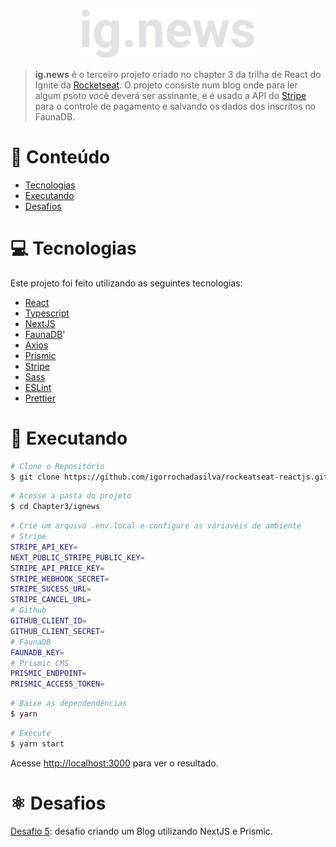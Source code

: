 <p align="center">
   <img src="../@assets/img/ignews.svg" alt="IG News" width="280"/>
</p>

> <b>ig.news</b> é o terceiro projeto criado no chapter 3 da trilha de React do Ignite da [Rocketseat](https://github.com/Rocketseat). O projeto consiste num blog onde para ler algum psoto você deverá ser assinante, e é usado a API do [Stripe](https://stripe.com/) para o controle de pagamento e salvando os dados dos inscritos no FaunaDB.

# :pushpin: Conteúdo

- [Tecnologias](#computer-tecnologias)
- [Executando](#construction_worker-executando)
- [Desafios](#atom_symbol-desafios)

# :computer: Tecnologias

Este projeto foi feito utilizando as seguintes tecnologias:

- [React](https://reactjs.org/)
- [Typescript](https://www.typescriptlang.org/)
- [NextJS](https://nextjs.org/)
- [FaunaDB](https://fauna.com/)'
- [Axios](https://github.com/axios/axios)
- [Prismic](https://prismic.io/)
- [Stripe](https://stripe.com/)
- [Sass](https://sass-lang.com/)
- [ESLint](https://eslint.org/)
- [Prettier](https://prettier.io/)

# :construction_worker: Executando

```bash
# Clone o Repositório
$ git clone https://github.com/igorrochadasilva/rockeatseat-reactjs.git
```

```bash
# Acesse a pasta do projeto
$ cd Chapter3/ignews
```

```bash
# Crie um arquivo .env.local e configure as váriaveis de ambiente
# Stripe
STRIPE_API_KEY=
NEXT_PUBLIC_STRIPE_PUBLIC_KEY=
STRIPE_API_PRICE_KEY=
STRIPE_WEBHOOK_SECRET=
STRIPE_SUCESS_URL=
STRIPE_CANCEL_URL=
# Github
GITHUB_CLIENT_ID=
GITHUB_CLIENT_SECRET=
# FaunaDB
FAUNADB_KEY=
# Prismic CMS
PRISMIC_ENDPOINT=
PRISMIC_ACCESS_TOKEN=
```

```bash
# Baixe as dependendências
$ yarn
```

```bash
# Execute
$ yarn start
```

Acesse <http://localhost:3000> para ver o resultado.

# :atom_symbol: Desafios

[Desafio 5](https://github.com/igorrochadasilva/rocketseat-desafio-5): desafio criando um Blog utilizando NextJS e Prismic.
